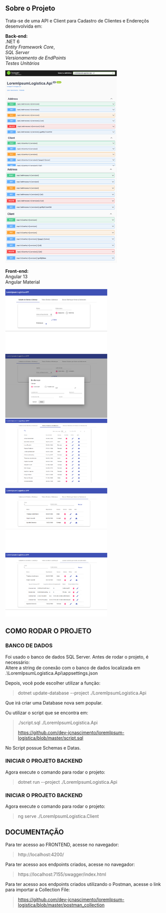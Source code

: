 ## Sobre o Projeto
Trata-se de uma API e Client para Cadastro de Clientes e Endereçõs desenvolvida em:<br>

**Back-end:**<br>
.NET 6<br>
*Entity Framework Core*,<br>
*SQL Server*<br>
*Versionamento de EndPoints*<br>
*Testes Unitários*<br>

<p><img src="https://github.com/dev-jcnascimento/loremIpsum-logistica/blob/master/img/006.PNG" width="350" height="300" alt="API Social Games" title="API Social Games">
<img src="https://github.com/dev-jcnascimento/loremIpsum-logistica/blob/master/img/007.PNG" width="350" height="300" alt="API Social Games" title="API Social Games"><p>

**Front-end:**<br>
Angular 13<br>
Angular Material<br>
  
<p><img src="https://github.com/dev-jcnascimento/loremIpsum-logistica/blob/master/img/001.PNG" width="320" height="200" alt="API Social Games" title="API Social Games">
<img src="https://github.com/dev-jcnascimento/loremIpsum-logistica/blob/master/img/002.PNG" width="320" height="200" alt="API Social Games" title="API Social Games">  
 <img src="https://github.com/dev-jcnascimento/loremIpsum-logistica/blob/master/img/003.PNG" width="320" height="200" alt="API Social Games" title="API Social Games">
    
<p><img src="https://github.com/dev-jcnascimento/loremIpsum-logistica/blob/master/img/004.PNG" width="320" height="200" alt="API Social Games" title="API Social Games">
<img src="https://github.com/dev-jcnascimento/loremIpsum-logistica/blob/master/img/005.PNG" width="320" height="200" alt="API Social Games" title="API Social Games">

  
## COMO RODAR O PROJETO
### BANCO DE DADOS
Foi usado o banco de dados SQL Server. Antes de rodar o projeto, é necessário:<br>
Altere a string de conexão com o banco de dados localizada em .\LoremIpsumLogistica.Api\appsettings.json<br>

Depois, você pode escolher utilizar a função:<br>
>dotnet update-database --project ./LoremIpsumLogistica.Api

Que irá criar uma Database nova sem popular.<br>

Ou utilizar o script que se encontra em:<br>
>./script.sql ./LoremIpsumLogistica.Api<br><p>
>https://github.com/dev-jcnascimento/loremIpsum-logistica/blob/master/script.sql

No Script possue Schemas e Datas.<br>

### INICIAR O PROJETO BACKEND
Agora execute o comando para rodar o projeto:
>dotnet run --project ./LoremIpsumLogistica.Api

### INICIAR O PROJETO BACKEND
Agora execute o comando para rodar o projeto:
>ng serve ./LoremIpsumLogistica.Client

## DOCUMENTAÇÃO
Para ter acesso ao FRONTEND, acesse no navegador:
>http://localhost:4200/
  
Para ter acesso aos endpoints criados, acesse no navegador:
>https://localhost:7155/swagger/index.html

Para ter acesso aos endpoints criados utilizando o Postman, acesse o link para importar a Collection File:
>https://github.com/dev-jcnascimento/loremIpsum-logistica/blob/master/postman_collection
